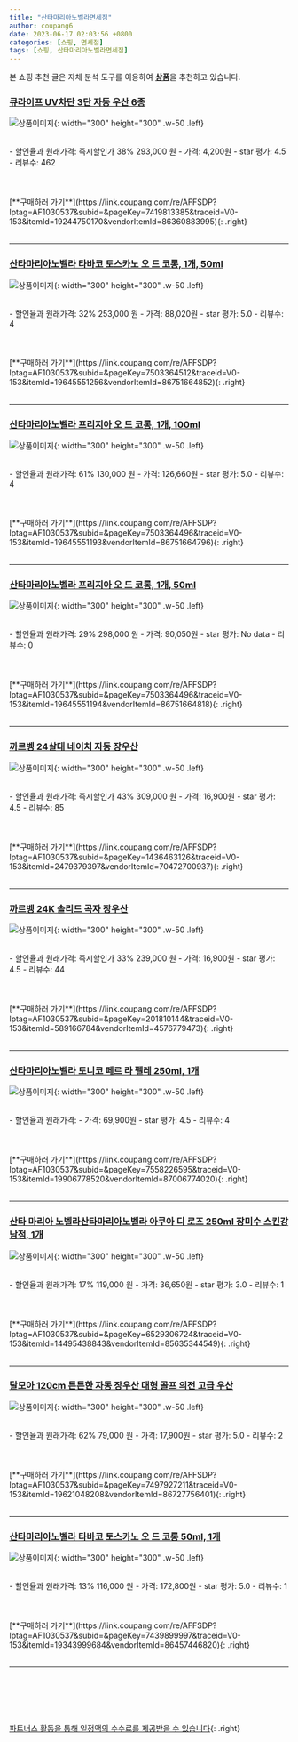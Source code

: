 ```yaml
---
title: "산타마리아노벨라면세점"
author: coupang6
date: 2023-06-17 02:03:56 +0800
categories: [쇼핑, 면세점]
tags: [쇼핑, 산타마리아노벨라면세점]
---
```


본 쇼핑 추천 글은 자체 분석 도구를 이용하여 [**상품**](https://link.coupang.com/a/bao1ui)을 추천하고 있습니다.

### [큐라이프 UV차단 3단 자동 우산 6종](https://link.coupang.com/re/AFFSDP?lptag=AF1030537&subid=&pageKey=7419813385&traceid=V0-153&itemId=19244750170&vendorItemId=86360883995)

![상품이미지](https://thumbnail9.coupangcdn.com/thumbnails/remote/230x230ex/image/vendor_inventory/70c1/324c85aa34d73866f56e879ece4f013fdd8412ce2cc32e5f5ffc72334b8a.png){: width="300" height="300" .w-50 .left}


<br>
- 할인율과 원래가격: 즉시할인가 38%  293,000   원
- 가격: 4,200원
- star 평가: 4.5
- 리뷰수: 462
<br>
<br>
<br>
<br>
[**구매하러 가기**](https://link.coupang.com/re/AFFSDP?lptag=AF1030537&subid=&pageKey=7419813385&traceid=V0-153&itemId=19244750170&vendorItemId=86360883995){: .right}
<br>
<br>

---

### [산타마리아노벨라 타바코 토스카노 오 드 코롱, 1개, 50ml](https://link.coupang.com/re/AFFSDP?lptag=AF1030537&subid=&pageKey=7503364512&traceid=V0-153&itemId=19645551256&vendorItemId=86751664852)

![상품이미지](https://thumbnail6.coupangcdn.com/thumbnails/remote/230x230ex/image/vendor_inventory/0f79/c8063fdcb79cf79defb9626b318c4079b2ea94efd44265c2ca7ec020a70a.jpg){: width="300" height="300" .w-50 .left}


<br>
- 할인율과 원래가격: 32%  253,000   원
- 가격: 88,020원
- star 평가: 5.0
- 리뷰수: 4
<br>
<br>
<br>
<br>
[**구매하러 가기**](https://link.coupang.com/re/AFFSDP?lptag=AF1030537&subid=&pageKey=7503364512&traceid=V0-153&itemId=19645551256&vendorItemId=86751664852){: .right}
<br>
<br>

---

### [산타마리아노벨라 프리지아 오 드 코롱, 1개, 100ml](https://link.coupang.com/re/AFFSDP?lptag=AF1030537&subid=&pageKey=7503364496&traceid=V0-153&itemId=19645551193&vendorItemId=86751664796)

![상품이미지](https://thumbnail6.coupangcdn.com/thumbnails/remote/230x230ex/image/vendor_inventory/0614/a88dbed0fadf3f386af0d8a829c2954adb4cb96b6d540434e88f13d00cf1.jpg){: width="300" height="300" .w-50 .left}


<br>
- 할인율과 원래가격: 61%  130,000   원
- 가격: 126,660원
- star 평가: 5.0
- 리뷰수: 4
<br>
<br>
<br>
<br>
[**구매하러 가기**](https://link.coupang.com/re/AFFSDP?lptag=AF1030537&subid=&pageKey=7503364496&traceid=V0-153&itemId=19645551193&vendorItemId=86751664796){: .right}
<br>
<br>

---

### [산타마리아노벨라 프리지아 오 드 코롱, 1개, 50ml](https://link.coupang.com/re/AFFSDP?lptag=AF1030537&subid=&pageKey=7503364496&traceid=V0-153&itemId=19645551194&vendorItemId=86751664818)

![상품이미지](https://thumbnail10.coupangcdn.com/thumbnails/remote/230x230ex/image/vendor_inventory/f3a2/6bca65d5d7a6f8295ed6392a3ca7c8d34fd5fa8856241ab2418c8f33358e.jpg){: width="300" height="300" .w-50 .left}


<br>
- 할인율과 원래가격: 29%  298,000   원
- 가격: 90,050원
- star 평가: No data
- 리뷰수: 0
<br>
<br>
<br>
<br>
[**구매하러 가기**](https://link.coupang.com/re/AFFSDP?lptag=AF1030537&subid=&pageKey=7503364496&traceid=V0-153&itemId=19645551194&vendorItemId=86751664818){: .right}
<br>
<br>

---

### [까르벵 24살대 네이처 자동 장우산](https://link.coupang.com/re/AFFSDP?lptag=AF1030537&subid=&pageKey=1436463126&traceid=V0-153&itemId=2479379397&vendorItemId=70472700937)

![상품이미지](https://thumbnail9.coupangcdn.com/thumbnails/remote/230x230ex/image/retail/images/595763141548786-12fc17e8-43eb-42c2-a9ce-42a9e3af7542.jpg){: width="300" height="300" .w-50 .left}


<br>
- 할인율과 원래가격: 즉시할인가 43%  309,000   원
- 가격: 16,900원
- star 평가: 4.5
- 리뷰수: 85
<br>
<br>
<br>
<br>
[**구매하러 가기**](https://link.coupang.com/re/AFFSDP?lptag=AF1030537&subid=&pageKey=1436463126&traceid=V0-153&itemId=2479379397&vendorItemId=70472700937){: .right}
<br>
<br>

---

### [까르벵 24K 솔리드 곡자 장우산](https://link.coupang.com/re/AFFSDP?lptag=AF1030537&subid=&pageKey=201810144&traceid=V0-153&itemId=589166784&vendorItemId=4576779473)

![상품이미지](https://thumbnail7.coupangcdn.com/thumbnails/remote/230x230ex/image/retail/images/597211076480932-516f4399-709d-430b-9e8a-0217596a90cd.jpg){: width="300" height="300" .w-50 .left}


<br>
- 할인율과 원래가격: 즉시할인가 33%  239,000   원
- 가격: 16,900원
- star 평가: 4.5
- 리뷰수: 44
<br>
<br>
<br>
<br>
[**구매하러 가기**](https://link.coupang.com/re/AFFSDP?lptag=AF1030537&subid=&pageKey=201810144&traceid=V0-153&itemId=589166784&vendorItemId=4576779473){: .right}
<br>
<br>

---

### [산타마리아노벨라 토니코 페르 라 펠레 250ml, 1개](https://link.coupang.com/re/AFFSDP?lptag=AF1030537&subid=&pageKey=7558226595&traceid=V0-153&itemId=19906778520&vendorItemId=87006774020)

![상품이미지](https://thumbnail10.coupangcdn.com/thumbnails/remote/230x230ex/image/vendor_inventory/c3f7/573c7e0c4ec9387e93c9f52517c5fac95ed5fa5a96fc3530ee6086927b4d.jpg){: width="300" height="300" .w-50 .left}


<br>
- 할인율과 원래가격: 
- 가격: 69,900원
- star 평가: 4.5
- 리뷰수: 4
<br>
<br>
<br>
<br>
[**구매하러 가기**](https://link.coupang.com/re/AFFSDP?lptag=AF1030537&subid=&pageKey=7558226595&traceid=V0-153&itemId=19906778520&vendorItemId=87006774020){: .right}
<br>
<br>

---

### [산타 마리아 노벨라산타마리아노벨라 아쿠아 디 로즈 250ml 장미수 스킨강남점, 1개](https://link.coupang.com/re/AFFSDP?lptag=AF1030537&subid=&pageKey=6529306724&traceid=V0-153&itemId=14495438843&vendorItemId=85635344549)

![상품이미지](https://thumbnail10.coupangcdn.com/thumbnails/remote/230x230ex/image/vendor_inventory/8f66/e09731c325be69f302511262540e456bff92727ac364e47752f9e733a8ae.JPG){: width="300" height="300" .w-50 .left}


<br>
- 할인율과 원래가격: 17%  119,000   원
- 가격: 36,650원
- star 평가: 3.0
- 리뷰수: 1
<br>
<br>
<br>
<br>
[**구매하러 가기**](https://link.coupang.com/re/AFFSDP?lptag=AF1030537&subid=&pageKey=6529306724&traceid=V0-153&itemId=14495438843&vendorItemId=85635344549){: .right}
<br>
<br>

---

### [달모아 120cm 튼튼한 자동 장우산 대형 골프 의전 고급 우산](https://link.coupang.com/re/AFFSDP?lptag=AF1030537&subid=&pageKey=7497927211&traceid=V0-153&itemId=19621048208&vendorItemId=86727756401)

![상품이미지](https://thumbnail10.coupangcdn.com/thumbnails/remote/230x230ex/image/vendor_inventory/d44c/5c9ec21ad63e98dbde54a6c71a636f5d18295fdca367793546873d1b7656.png){: width="300" height="300" .w-50 .left}


<br>
- 할인율과 원래가격: 62%  79,000   원
- 가격: 17,900원
- star 평가: 5.0
- 리뷰수: 2
<br>
<br>
<br>
<br>
[**구매하러 가기**](https://link.coupang.com/re/AFFSDP?lptag=AF1030537&subid=&pageKey=7497927211&traceid=V0-153&itemId=19621048208&vendorItemId=86727756401){: .right}
<br>
<br>

---

### [산타마리아노벨라 타바코 토스카노 오 드 코롱 50ml, 1개](https://link.coupang.com/re/AFFSDP?lptag=AF1030537&subid=&pageKey=7439899997&traceid=V0-153&itemId=19343999684&vendorItemId=86457446820)

![상품이미지](https://thumbnail9.coupangcdn.com/thumbnails/remote/230x230ex/image/vendor_inventory/837c/2f51464a8edc7bf3242e700dab0b2b360bce1cfbcb37a29db6dd17cf1fff.jpg){: width="300" height="300" .w-50 .left}


<br>
- 할인율과 원래가격: 13%  116,000   원
- 가격: 172,800원
- star 평가: 5.0
- 리뷰수: 1
<br>
<br>
<br>
<br>
[**구매하러 가기**](https://link.coupang.com/re/AFFSDP?lptag=AF1030537&subid=&pageKey=7439899997&traceid=V0-153&itemId=19343999684&vendorItemId=86457446820){: .right}
<br>
<br>

---
<br><br><br><br><br> [파트너스 활동을 통해 일정액의 수수료를 제공받을 수 있습니다](https://link.coupang.com/a/bao1ui){: .right}